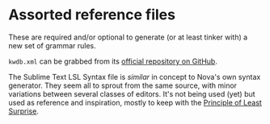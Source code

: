 # Assorted reference files

These are required and/or optional to generate (or at least tinker with) a new set of grammar rules.

`kwdb.xml` can be grabbed from its [official repository on GitHub](https://raw.githubusercontent.com/Sei-Lisa/kwdb/master/database/kwdb.xml).

The Sublime Text LSL Syntax file is _similar_ in concept to Nova's own syntax generator. They seem all to sprout from the same source, with minor variations between several classes of editors. It's not being used (yet) but used as reference and inspiration, mostly to keep with the [Principle of Least Surprise](https://en.wikipedia.org/wiki/Principle_of_least_astonishment).